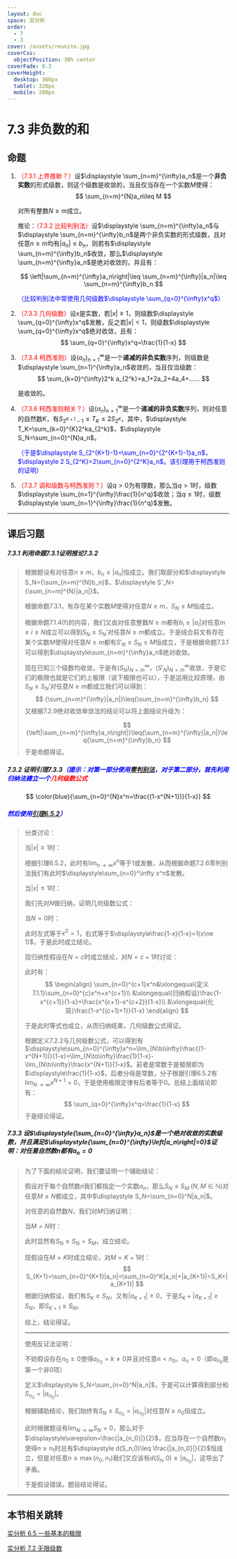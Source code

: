 ```yaml
---
layout: doc
space: 实分析
order:
  - 7
  - 3
cover: /assets/reunite.jpg
coverCss:
  objectPosition: 30% center
coverFade: 0.3
coverHeight:
  desktop: 360px
  tablet: 320px
  mobile: 280px
---
```

# 7.3 非负数的和

## 命题

1. <span style="color:red">（7.3.1 上界推断？）</span>设$\displaystyle \sum_{n=m}^{\infty}a_n$是一个**非负实数**的形式级数，则这个级数是收敛的，当且仅当存在一个实数$M$使得：
	$$
	\sum_{n=m}^{N}a_n\leq M
	$$
	
	对所有整数$N\geq m$成立。
	
	推论：<span style="color:red">（7.3.2 比较判别法）</span>设$\displaystyle \sum_{n=m}^{\infty}a_n$与$\displaystyle \sum_{n=m}^{\infty}b_n$是两个非负实数的形式级数，且对任意$n\geq m$均有$|a_n|\leq b_n$，则若有$\displaystyle \sum_{n=m}^{\infty}b_n$收敛，那么$\displaystyle \sum_{n=m}^{\infty}a_n$是绝对收敛的，并且有：
	
	$$
	\left|\sum_{n=m}^{\infty}a_n\right|\leq \sum_{n=m}^{\infty}|a_n|\leq \sum_{n=m}^{\infty}b_n
	$$
	
	<span style="color:blue">（比较判别法中常使用几何级数$\displaystyle \sum_{q=0}^{\infty}x^q$）</span>
	
2. <span style="color:red">（7.3.3 几何级数）</span>设$x$是实数，若$|x|\geq 1$，则级数$\displaystyle \sum_{q=0}^{\infty}x^q$发散，反之若$|x|<1$，则级数$\displaystyle \sum_{q=0}^{\infty}x^q$绝对收敛，且有：
	$$
	\sum_{q=0}^{\infty}x^q=\frac{1}{1-x}
	$$
	
3. <span style="color:red">（7.3.4 柯西准则）</span>设$(a_n)_{n=1}^\infty$是一个**递减的非负实数**序列，则级数是$\displaystyle \sum_{n=1}^{\infty}a_n$收敛的，当且仅当级数：
	$$
	\sum_{k=0}^{\infty}2^k a_{2^k}=a_1+2a_2+4a_4+……
	$$
	
	是收敛的。
	
4. <span style="color:red">（7.3.6 柯西准则相关？）</span>设$(a_n)_{n=1}^\infty$是一个**递减的非负实数**序列，则对任意的自然数$K$，有$S_{2^{K+1}-1}\leq T_K\leq 2 S_{2^K}$，其中，$\displaystyle T_K=\sum_{k=0}^{K}2^ka_{2^k}$，$\displaystyle S_N=\sum_{n=0}^{N}a_n$。

	<span style="color:blue">（于是$\displaystyle S_{2^{K+1}-1}=\sum_{n=0}^{2^{K+1}-1}a_n$，$\displaystyle 2 S_{2^K}=2\sum_{n=0}^{2^K}a_n$。该引理用于柯西准则的证明）</span>
	
5. <span style="color:red">（7.3.7 调和级数与柯西准则？）</span>设$q>0$为有理数，那么当$q>1$时，级数$\displaystyle \sum_{n=1}^{\infty}\frac{1}{n^q}$收敛；当$q\leq 1$时，级数$\displaystyle \sum_{n=1}^{\infty}\frac{1}{n^q}$发散。

---

## 课后习题

##### 7.3.1 利用命题7.3.1证明推论7.3.2

>根据题设有对任意$n\geq m$，$b_n\geq|a_n|$恒成立。我们取部分和$\displaystyle S_N={\sum_{n=m}^{N}b_n}$，$\displaystyle S'_N={\sum_{n=m}^{N}|a_n|}$。
>
>根据命题7.3.1，有存在某个实数$M$使得对任意$N\geq m$，$S_N\leq M$恒成立。
>
>根据命题7.1.4(f)的内容，我们又由对任意整数$N\geq m$都有$b_i\geq |a_i|$对任意$m\leq i\leq N$成立可以得到$S_N\geq S_N'$对任意$N\geq m$都成立。于是结合前文有存在某个实数$M$使得对任意$N\geq m$都有$S'_N\leq S_N\leq M$恒成立，于是根据命题7.3.1可以得到$\displaystyle\sum_{n=m}^{\infty}a_n$绝对收敛。
>
>现在已知三个级数均收敛，于是有$(S_N)_{N=m}^\infty$，$(S'_N)_{N=m}^\infty$收敛，于是它们的极限也就是它们的上极限（说下极限也可以），于是运用比较原理，由$S_N\geq S_N'$对任意$N\geq m$都成立我们可以得到：
>$$
>{\sum_{n=m}^{\infty}|a_n|}\leq{\sum_{n=m}^{\infty}b_n}
>$$
>又根据7.2.9绝对收敛审敛法的结论可以将上面结论升级为：
>
>$$
>{\left|\sum_{n=m}^{\infty}a_n\right|}\leq{\sum_{n=m}^{\infty}|a_n|}\leq{\sum_{n=m}^{\infty}b_n}
>$$
>于是命题得证。

##### 7.3.2 证明引理7.3.3<span style="color:blue">（提示：对第一部分使用[零判别法](/docs/Real-Analysis/Chap7/Sec2.md)，对于第二部分，首先利用归纳法建立一个<span style="color:red">几何级数公式</span></span>

$$
\color{blue}{\sum_{n=0}^{N}x^n=\frac{(1-x^{N+1})}{1-x}}
$$

##### <span style="color:blue">然后使用[引理6.5.2](/docs/Real-Analysis/Chap6/Sec5.md)）</span>

> 分类讨论：
>
> 当$|x|\geq 1$时：
>
> 根据引理6.5.2，此时有$\displaystyle\lim_{n\to\infty}x^n$等于$1$或发散，从而根据命题7.2.6零判别法我们有此时$\displaystyle\sum_{n=0}^\infty x^n$发散。
>
> 当$|x|\leq 1$时：
>
> 我们先对$N$做归纳，证明几何级数公式：
>
> 当$N=0$时：
>
> 此时左式等于$x^0=1$，右式等于$\displaystyle\frac{1-x}{1-x}=1(x\ne 1)$，于是此时成立结论。
>
> 现归纳性假设在$N=c$时成立结论，对$N=c+1$时讨论：
>
> 此时有：
> $$
> \begin{align}
> \sum_{n=0}^{c+1}x^n&\xlongequal{定义7.1.1}\sum_{n=0}^{c}x^n+x^{c+1}\\
> &\xlongequal{归纳假设}\frac{1-x^{c+1}}{1-x}+\frac{x^{c+1}-x^{c+2}}{1-x}\\
> &\xlongequal{化简}\frac{1-x^{(c+1)+1}}{1-x}
> \end{align}
> $$
>
> 于是此时等式也成立，从而归纳结束，几何级数公式得证。
>
> 根据定义7.2.2与几何级数公式，可以得到有$\displaystyle\sum_{n=0}^{\infty}x^n=\lim_{N\to\infty}\frac{(1-x^{N+1})}{1-x}=\lim_{N\to\infty}\frac{1}{1-x}-\lim_{N\to\infty}\frac{x^{N+1}}{1-x}$。前者是常数于是极限即为$\displaystyle\frac{1}{1-x}$，后者分母是常数，分子根据引理6.5.2有$\displaystyle\lim_{N\to\infty}x^{N+1}=0$，于是使用极限定律有后者等于$0$。总结上面结论即有：
> $$
> \sum_{q=0}^{\infty}x^q=\frac{1}{1-x}
> $$
> 于是结论得证。

##### 7.3.3 设$\displaystyle{\sum_{n=0}^{\infty}a_n}$是一个绝对收敛的实数级数，并且满足$\displaystyle{\sum_{n=0}^{\infty}\left|a_n\right|=0}$证明：对任意自然数$n$都有$a_n=0$

>为了下面的结论证明，我们要证明一个辅助结论：
>
>假设对于每个自然数$n$我们都指定一个实数$a_n$，那么$S_N\leq S_M\;(N,M\in\mathbb N)$对任意$M\geq N$都成立，其中$\displaystyle S_N=\sum_{n=0}^N|a_n|$。
>
>对任意的自然数$N$，我们对$M$归纳证明：
>
>当$M=N$时：
>
>此时显然有$S_N\leq S_N=S_M$，成立结论。
>
>现假设在$M=K$时成立结论，对$M=K+1$时：
>$$
>S_{K+1}=\sum_{n=0}^{K+1}|a_n|=\sum_{n=0}^K|a_n|+|a_{K+1}|=S_K+|a_{K+1}|
>$$
>根据归纳假设，我们有$S_{K}\geq S_N$，又有$|a_{K+1}|\geq 0$，于是$S_K+|a_{K+1}|\geq S_N$，即$S_{K+1}\geq S_N$。
>
>综上，结论得证。
>
>---
>
>使用反证法证明：
>
>不妨假设存在$n_0\geq 0$使得$a_{n_0}=k\ne 0$并且对任意$n<n_0$，$a_n=0$（即$a_{n_0}$是第一个非$0$项）
>
>定义$\displaystyle S_N=\sum_{n=0}^N|a_n|$，于是可以计算得到部分和$S_{n_0}=|a_{n_0}|$。
>
>根据辅助结论，我们始终有$S_{N}\geq S_{n_0}=|a_{n_0}|$对任意$N\geq n_0$恒成立。
>
>此时根据题设有$\displaystyle\lim_{N\to\infty}S_N=0$，那么对于$\displaystyle\varepsilon=\frac{|a_{n_0}|}{2}$，应当存在一个自然数$n_1$使得$n\geq n_1$时总有$\displaystyle d(S_n,0)\leq \frac{|a_{n_0}|}{2}$恒成立，但是对任意$n\geq\max(n_0,n_1)$我们又应该有$d(S_n,0)\geq|a_{n_0}|$，这导出了矛盾。
>
>于是假设错误，题目结论得证。

---

## 本节相关跳转

[实分析 6.5 一些基本的极限](/docs/Real-Analysis/Chap6/Sec5.md)

[实分析 7.2 无限级数](/docs/Real-Analysis/Chap7/Sec2.md)